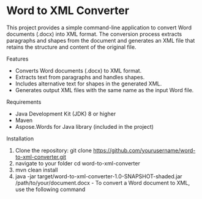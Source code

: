 # Word to XML Converter

This project provides a simple command-line application to convert Word documents (.docx) into XML format. The conversion process extracts paragraphs and shapes from the document and generates an XML file that retains the structure and content of the original file.

Features
- Converts Word documents (.docx) to XML format.
- Extracts text from paragraphs and handles shapes.
- Includes alternative text for shapes in the generated XML.
- Generates output XML files with the same name as the input Word file.

Requirements
- Java Development Kit (JDK) 8 or higher
- Maven
- Aspose.Words for Java library (included in the project)

Installation
1. Clone the repository:
   git clone https://github.com/yourusername/word-to-xml-converter.git
2. navigate to your folder
   cd word-to-xml-converter
3. mvn clean install
4. java -jar target/word-to-xml-converter-1.0-SNAPSHOT-shaded.jar /path/to/your/document.docx - To convert a Word document to XML, use the following command

